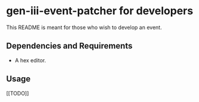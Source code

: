 # gen-iii-event-patcher for developers
This README is meant for those who wish to develop an event.

## Dependencies and Requirements
* A hex editor.

## Usage
\[\[TODO\]\]
